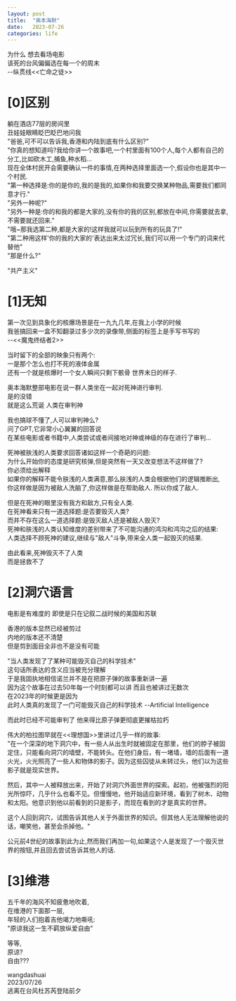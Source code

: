 ```yaml
---
layout: post
title:  "奥本海默"
date:   2023-07-26 
categories: life
---
```


为什么 想去看场电影  
该死的台风偏偏选在每一个的周末  
--纵贯线<<亡命之徒>>
 

# [0]区别
躺在酒店77层的房间里  
丑娃娃眼睛眨巴眨巴地问我  
"爸爸,可不可以告诉我,香港和内陆到底有什么区别?"  
"你真的想知道吗?我给你讲一个故事吧,一个村里面有100个人,每个人都有自己的分工,比如砍木工,捕鱼,种水稻...  
现在全体村民开会需要确认一件的事情,在两种选择里面选一个,假设你也是其中一个村民.  
"第一种选择是:你的是你的,我的是我的,如果你和我要交换某种物品,需要我们都同意才行."  
"另外一种呢?"  
"另外一种是:你的和我的都是大家的,没有你的我的区别,都放在中间,你需要就去拿,不需要就还回来."  
"哦~那我选第二种,都是大家的!这样我就可以玩到所有的玩具了!"  
"第二种用这样'你的我的大家的'表达出来太过冗长,我们可以用一个专门的词来代替他"  
"那是什么?"  

"共产主义"

# [1]无知
第一次见到具象化的核爆场景是在一九九几年,在我上小学的时候  
我爸搞回来一盒不知翻录过多少次的录像带,侧面的标签上是手写书写的  
--<<魔鬼终结者2>>  

当时留下的全部的映象只有两个:   
一是那个怎么也打不死的液体金属  
还有一个就是核爆时一个女人瞬间只剩下骸骨
世界末日的样子.

奥本海默整部电影在说一群人类坐在一起对死神进行审判.  
是的没错  
就是这么荒诞
人类在审判神

我也搞球不懂了,人可以审判神么?  
问了GPT,它非常小心翼翼的回答说  
在某些电影或者书籍中,人类尝试或者间接地对神或神级的存在进行了审判...

死神被肤浅的人类要求回答诸如这样一个奇葩的问题:  
为什么开始你的态度是研究核弹,但是突然有一天又改变想法不这样做了?  
你必须给出解释  
如果你的解释不能令肤浅的人类满意,那么肤浅的人类会根据他们的逻辑推断出,  
你这样做是因为被敌人洗脑了,你这样做是在帮助敌人.
所以你成了敌人.  

但是在死神的眼里没有我方和敌方,只有全人类.  
在死神看来只有一道选择题:是否要毁灭人类?  
而并不存在这么一道选择题:是毁灭敌人还是被敌人毁灭?  
死神和肤浅的人类认知维度的差别带来了不可能沟通的鸿沟和鸿沟之后的结果:  
人类选择不顾死神的建议,继续与"敌人"斗争,带来全人类一起毁灭的结果.

由此看来,死神毁灭不了人类  
而是拯救不了  

# [2]洞穴语言
电影是有难度的 即使是只在记叙二战时候的美国和苏联  

香港的版本显然已经被剪过  
内地的版本还不清楚   
但是剪到面目全非也不是没有可能

"当人类发现了了某种可能毁灭自己的科学技术"  
这句话所表达的含义应当被充分理解  
于是我固执地相信诺兰并不是在把原子弹的故事重新讲一遍  
因为这个故事在过去50年每一个时刻都可以讲  而且也被讲过无数次    
在2023年的时候更是因为  
此时人类真的发现了一门可能毁灭自己的科学技术
--Artificial Intelligence 

而此时已经不可能审判了
他来得比原子弹更彻底更摧枯拉朽

伟大的柏拉图早就在<<理想国>>里讲过几乎一样的故事:   
"在一个深深的地下洞穴中，有一些人从出生时就被固定在那里，他们的脖子被固定住，只能看向洞穴的墙壁，不能转头。在他们身后，有一堵墙，墙的后面有一道火光，火光照亮了一些人和物体的影子。因为这些囚徒从未转过头，他们以为这些影子就是现实世界。

然后，其中一人被释放出来，开始了对洞穴外面世界的探索。起初，他被强烈的阳光所惊吓，几乎什么也看不见。但慢慢地，他开始适应新环境，看到了树木、动物和太阳。他意识到他以前看到的只是影子，而现在看到的才是真实的世界。

这个人回到洞穴，试图告诉其他人关于外面世界的知识。但其他人无法理解他说的话，嘲笑他，甚至会杀掉他。" 

公元前4世纪的故事到此为止,然而我们再加一句,如果这个人是发现了一个毁灭世界的按钮,并且回去尝试告诉其他人的话.  

 
 
# [3]维港 
五千年的海风不知疲惫地吹着,  
在维港的下面那一层,  
年轻的人们抱着吉他竭力地嘶吼:  
"原谅我这一生不羁放纵爱自由"  

等等,  
原谅?  
自由???



wangdashuai  
2023/07/26    
逃离在台风杜苏芮登陆前夕



 
